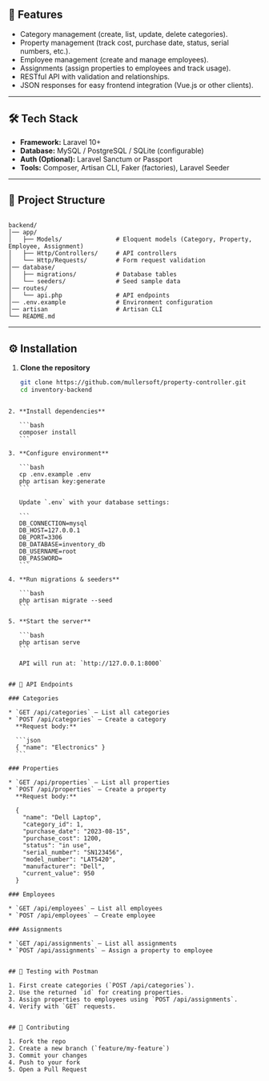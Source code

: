 
## 🚀 Features

- Category management (create, list, update, delete categories).
- Property management (track cost, purchase date, status, serial numbers, etc.).
- Employee management (create and manage employees).
- Assignments (assign properties to employees and track usage).
- RESTful API with validation and relationships.
- JSON responses for easy frontend integration (Vue.js or other clients).

---

## 🛠️ Tech Stack

- **Framework:** Laravel 10+
- **Database:** MySQL / PostgreSQL / SQLite (configurable)
- **Auth (Optional):** Laravel Sanctum or Passport
- **Tools:** Composer, Artisan CLI, Faker (factories), Laravel Seeder

---

## 📂 Project Structure

```

backend/
│── app/
│   ├── Models/               # Eloquent models (Category, Property, Employee, Assignment)
│   ├── Http/Controllers/     # API controllers
│   └── Http/Requests/        # Form request validation
│── database/
│   ├── migrations/           # Database tables
│   └── seeders/              # Seed sample data
│── routes/
│   └── api.php               # API endpoints
│── .env.example              # Environment configuration
│── artisan                   # Artisan CLI
└── README.md

````

---

## ⚙️ Installation

1. **Clone the repository**
   ```bash
   git clone https://github.com/mullersoft/property-controller.git
   cd inventory-backend
````

2. **Install dependencies**

   ```bash
   composer install
   ```

3. **Configure environment**

   ```bash
   cp .env.example .env
   php artisan key:generate
   ```

   Update `.env` with your database settings:

   ```
   DB_CONNECTION=mysql
   DB_HOST=127.0.0.1
   DB_PORT=3306
   DB_DATABASE=inventory_db
   DB_USERNAME=root
   DB_PASSWORD=
   ```

4. **Run migrations & seeders**

   ```bash
   php artisan migrate --seed
   ```

5. **Start the server**

   ```bash
   php artisan serve
   ```

   API will run at: `http://127.0.0.1:8000`


## 📌 API Endpoints

### Categories

* `GET /api/categories` – List all categories
* `POST /api/categories` – Create a category
  **Request body:**

  ```json
  { "name": "Electronics" }
  ```

### Properties

* `GET /api/properties` – List all properties
* `POST /api/properties` – Create a property
  **Request body:**

  {
    "name": "Dell Laptop",
    "category_id": 1,
    "purchase_date": "2023-08-15",
    "purchase_cost": 1200,
    "status": "in use",
    "serial_number": "SN123456",
    "model_number": "LAT5420",
    "manufacturer": "Dell",
    "current_value": 950
  }

### Employees

* `GET /api/employees` – List all employees
* `POST /api/employees` – Create employee

### Assignments

* `GET /api/assignments` – List all assignments
* `POST /api/assignments` – Assign a property to employee


## 🧪 Testing with Postman

1. First create categories (`POST /api/categories`).
2. Use the returned `id` for creating properties.
3. Assign properties to employees using `POST /api/assignments`.
4. Verify with `GET` requests.


## 🤝 Contributing

1. Fork the repo
2. Create a new branch (`feature/my-feature`)
3. Commit your changes
4. Push to your fork
5. Open a Pull Request




